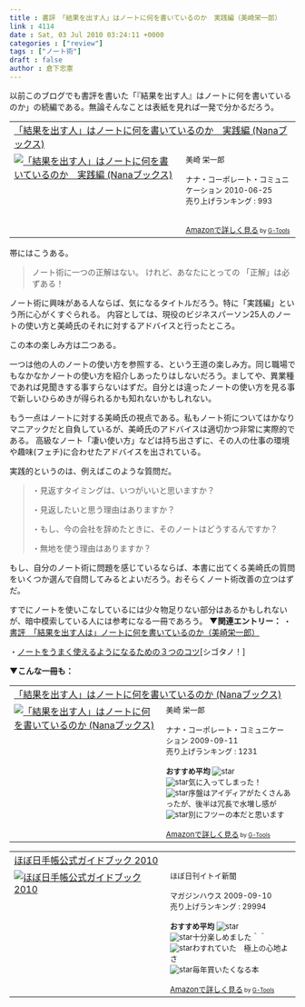 ```yaml
---
title : 書評　「結果を出す人」はノートに何を書いているのか　実践編（美崎栄一郎）
link : 4114
date : Sat, 03 Jul 2010 03:24:11 +0000
categories : ["review"]
tags : ["ノート術"]
draft : false
author : 倉下忠憲
---
```


以前このブログでも書評を書いた「『結果を出す人』はノートに何を書いているのか」の続編である。無論そんなことは表紙を見れば一発で分かるだろう。

<table  border="0" cellpadding="5"><tr><td colspan="2"><a href="http://www.amazon.co.jp/%E3%80%8C%E7%B5%90%E6%9E%9C%E3%82%92%E5%87%BA%E3%81%99%E4%BA%BA%E3%80%8D%E3%81%AF%E3%83%8E%E3%83%BC%E3%83%88%E3%81%AB%E4%BD%95%E3%82%92%E6%9B%B8%E3%81%84%E3%81%A6%E3%81%84%E3%82%8B%E3%81%AE%E3%81%8B-%E5%AE%9F%E8%B7%B5%E7%B7%A8-Nana%E3%83%96%E3%83%83%E3%82%AF%E3%82%B9-%E7%BE%8E%E5%B4%8E-%E6%A0%84%E4%B8%80%E9%83%8E/dp/4904899016%3FSubscriptionId%3D15SMZCTB9V8NGR2TW082%26tag%3Drashita1000-22%26linkCode%3Dxm2%26camp%3D2025%26creative%3D165953%26creativeASIN%3D4904899016" target="_top">「結果を出す人」はノートに何を書いているのか　実践編 (Nanaブックス)</a><img src="http://www.assoc-amazon.jp/e/ir?t=rashita1000-22&l=ur2&o=9" width="1" height="1" style="border: none;" alt="" /></td></tr><tr><td valign="top"><a href="http://www.amazon.co.jp/%E3%80%8C%E7%B5%90%E6%9E%9C%E3%82%92%E5%87%BA%E3%81%99%E4%BA%BA%E3%80%8D%E3%81%AF%E3%83%8E%E3%83%BC%E3%83%88%E3%81%AB%E4%BD%95%E3%82%92%E6%9B%B8%E3%81%84%E3%81%A6%E3%81%84%E3%82%8B%E3%81%AE%E3%81%8B-%E5%AE%9F%E8%B7%B5%E7%B7%A8-Nana%E3%83%96%E3%83%83%E3%82%AF%E3%82%B9-%E7%BE%8E%E5%B4%8E-%E6%A0%84%E4%B8%80%E9%83%8E/dp/4904899016%3FSubscriptionId%3D15SMZCTB9V8NGR2TW082%26tag%3Drashita1000-22%26linkCode%3Dxm2%26camp%3D2025%26creative%3D165953%26creativeASIN%3D4904899016" target="_top"><img src="http://ecx.images-amazon.com/images/I/51EK8%2Bs0ARL._SL160_.jpg" border="0" alt="「結果を出す人」はノートに何を書いているのか　実践編 (Nanaブックス)" /></a></td><td valign="top"><font size="-1">美崎 栄一郎 <br /><br />ナナ・コーポレート・コミュニケーション  2010-06-25<br />売り上げランキング : 993<br /><br /><br /><a href="http://www.amazon.co.jp/%E3%80%8C%E7%B5%90%E6%9E%9C%E3%82%92%E5%87%BA%E3%81%99%E4%BA%BA%E3%80%8D%E3%81%AF%E3%83%8E%E3%83%BC%E3%83%88%E3%81%AB%E4%BD%95%E3%82%92%E6%9B%B8%E3%81%84%E3%81%A6%E3%81%84%E3%82%8B%E3%81%AE%E3%81%8B-%E5%AE%9F%E8%B7%B5%E7%B7%A8-Nana%E3%83%96%E3%83%83%E3%82%AF%E3%82%B9-%E7%BE%8E%E5%B4%8E-%E6%A0%84%E4%B8%80%E9%83%8E/dp/4904899016%3FSubscriptionId%3D15SMZCTB9V8NGR2TW082%26tag%3Drashita1000-22%26linkCode%3Dxm2%26camp%3D2025%26creative%3D165953%26creativeASIN%3D4904899016" target="_top">Amazonで詳しく見る</a></font><font size="-2"> by <a href="http://www.goodpic.com/mt/aws/index.html" >G-Tools</a></font></td></tr></table>

帯にはこうある。

<blockquote>
ノート術に一つの正解はない。
けれど、あなたにとっての
「正解」は必ずある！
</blockquote>


ノート術に興味がある人ならば、気になるタイトルだろう。特に「実践編」という所に心がくすぐられる。
内容としては、現役のビジネスパーソン25人のノートの使い方と美崎氏のそれに対するアドバイスと行ったところ。

この本の楽しみ方は二つある。

一つは他の人のノートの使い方を参照する、という王道の楽しみ方。同じ職場でもなかなかノートの使い方を紹介しあったりはしないだろう。ましてや、異業種であれば見聞きする事すらないはずだ。自分とは違ったノートの使い方を見る事で新しいひらめきが得られるかも知れないかもしれない。

もう一点はノートに対する美崎氏の視点である。私もノート術についてはかなりマニアックだと自負しているが、美崎氏のアドバイスは適切かつ非常に実際的である。
高級なノート「凄い使い方」などは持ち出さずに、その人の仕事の環境や趣味(フェチ)に合わせたアドバイスを出されている。

実践的というのは、例えばこのような質問だ。

<blockquote>
・見返すタイミングは、いつがいいと思いますか？

・見返したいと思う理由はありますか？

・もし、今の会社を辞めたときに、そのノートはどうするんですか？

・無地を使う理由はありますか？
</blockquote>

もし、自分のノート術に問題を感じているならば、本書に出てくる美崎氏の質問をいくつか選んで自問してみるとよいだろう。おそらくノート術改善の立つはずだ。

すでにノートを使いこなしているには少々物足りない部分はあるかもしれないが、暗中模索している人には参考になる一冊であろう。
<strong>
▼関連エントリー：</strong>
・<a href="https://rashita.net/blog/?p=2522">書評　「結果を出す人は」ノートに何を書いているのか（美崎栄一郎）</a>

・<a href="http://cyblog.jp/modules/weblogs/3696">ノートをうまく使えるようになるための３つのコツ</a>[シゴタノ！]

<strong>▼こんな一冊も：</strong>
<table  border="0" cellpadding="5"><tr><td colspan="2"><a href="http://www.amazon.co.jp/%E3%80%8C%E7%B5%90%E6%9E%9C%E3%82%92%E5%87%BA%E3%81%99%E4%BA%BA%E3%80%8D%E3%81%AF%E3%83%8E%E3%83%BC%E3%83%88%E3%81%AB%E4%BD%95%E3%82%92%E6%9B%B8%E3%81%84%E3%81%A6%E3%81%84%E3%82%8B%E3%81%AE%E3%81%8B-Nana%E3%83%96%E3%83%83%E3%82%AF%E3%82%B9-%E7%BE%8E%E5%B4%8E-%E6%A0%84%E4%B8%80%E9%83%8E/dp/4901491938%3FSubscriptionId%3D15SMZCTB9V8NGR2TW082%26tag%3Drashita1000-22%26linkCode%3Dxm2%26camp%3D2025%26creative%3D165953%26creativeASIN%3D4901491938" target="_top">「結果を出す人」はノートに何を書いているのか (Nanaブックス)</a><img src="http://www.assoc-amazon.jp/e/ir?t=rashita1000-22&l=ur2&o=9" width="1" height="1" style="border: none;" alt="" /></td></tr><tr><td valign="top"><a href="http://www.amazon.co.jp/%E3%80%8C%E7%B5%90%E6%9E%9C%E3%82%92%E5%87%BA%E3%81%99%E4%BA%BA%E3%80%8D%E3%81%AF%E3%83%8E%E3%83%BC%E3%83%88%E3%81%AB%E4%BD%95%E3%82%92%E6%9B%B8%E3%81%84%E3%81%A6%E3%81%84%E3%82%8B%E3%81%AE%E3%81%8B-Nana%E3%83%96%E3%83%83%E3%82%AF%E3%82%B9-%E7%BE%8E%E5%B4%8E-%E6%A0%84%E4%B8%80%E9%83%8E/dp/4901491938%3FSubscriptionId%3D15SMZCTB9V8NGR2TW082%26tag%3Drashita1000-22%26linkCode%3Dxm2%26camp%3D2025%26creative%3D165953%26creativeASIN%3D4901491938" target="_top"><img src="http://ecx.images-amazon.com/images/I/41jCn-e7FoL._SL160_.jpg" border="0" alt="「結果を出す人」はノートに何を書いているのか (Nanaブックス)" /></a></td><td valign="top"><font size="-1">美崎 栄一郎 <br /><br />ナナ・コーポレート・コミュニケーション  2009-09-11<br />売り上げランキング : 1231<br /><br /><strong>おすすめ平均  </strong><img src="http://g-images.amazon.com/images/G/01/detail/stars-4-0.gif" alt="star" /><br /><img src="http://g-images.amazon.com/images/G/01/detail/stars-5-0.gif" alt="star" />気に入ってしまった！<br /><img src="http://g-images.amazon.com/images/G/01/detail/stars-4-0.gif" alt="star" />序盤はアイディアがたくさんあったが、後半は冗長で水増し感が<br /><img src="http://g-images.amazon.com/images/G/01/detail/stars-2-0.gif" alt="star" />別にフツーの本だと思います<br /><br /><a href="http://www.amazon.co.jp/%E3%80%8C%E7%B5%90%E6%9E%9C%E3%82%92%E5%87%BA%E3%81%99%E4%BA%BA%E3%80%8D%E3%81%AF%E3%83%8E%E3%83%BC%E3%83%88%E3%81%AB%E4%BD%95%E3%82%92%E6%9B%B8%E3%81%84%E3%81%A6%E3%81%84%E3%82%8B%E3%81%AE%E3%81%8B-Nana%E3%83%96%E3%83%83%E3%82%AF%E3%82%B9-%E7%BE%8E%E5%B4%8E-%E6%A0%84%E4%B8%80%E9%83%8E/dp/4901491938%3FSubscriptionId%3D15SMZCTB9V8NGR2TW082%26tag%3Drashita1000-22%26linkCode%3Dxm2%26camp%3D2025%26creative%3D165953%26creativeASIN%3D4901491938" target="_top">Amazonで詳しく見る</a></font><font size="-2"> by <a href="http://www.goodpic.com/mt/aws/index.html" >G-Tools</a></font></td></tr></table>

<table  border="0" cellpadding="5"><tr><td colspan="2"><a href="http://www.amazon.co.jp/%E3%81%BB%E3%81%BC%E6%97%A5%E6%89%8B%E5%B8%B3%E5%85%AC%E5%BC%8F%E3%82%AC%E3%82%A4%E3%83%89%E3%83%96%E3%83%83%E3%82%AF-2010-%E3%81%BB%E3%81%BC%E6%97%A5%E5%88%8A%E3%82%A4%E3%83%88%E3%82%A4%E6%96%B0%E8%81%9E/dp/4838720157%3FSubscriptionId%3D15SMZCTB9V8NGR2TW082%26tag%3Drashita1000-22%26linkCode%3Dxm2%26camp%3D2025%26creative%3D165953%26creativeASIN%3D4838720157" target="_top">ほぼ日手帳公式ガイドブック 2010</a><img src="http://www.assoc-amazon.jp/e/ir?t=rashita1000-22&l=ur2&o=9" width="1" height="1" style="border: none;" alt="" /></td></tr><tr><td valign="top"><a href="http://www.amazon.co.jp/%E3%81%BB%E3%81%BC%E6%97%A5%E6%89%8B%E5%B8%B3%E5%85%AC%E5%BC%8F%E3%82%AC%E3%82%A4%E3%83%89%E3%83%96%E3%83%83%E3%82%AF-2010-%E3%81%BB%E3%81%BC%E6%97%A5%E5%88%8A%E3%82%A4%E3%83%88%E3%82%A4%E6%96%B0%E8%81%9E/dp/4838720157%3FSubscriptionId%3D15SMZCTB9V8NGR2TW082%26tag%3Drashita1000-22%26linkCode%3Dxm2%26camp%3D2025%26creative%3D165953%26creativeASIN%3D4838720157" target="_top"><img src="http://ecx.images-amazon.com/images/I/41cgFrarUJL._SL160_.jpg" border="0" alt="ほぼ日手帳公式ガイドブック 2010" /></a></td><td valign="top"><font size="-1">ほぼ日刊イトイ新聞 <br /><br />マガジンハウス  2009-09-10<br />売り上げランキング : 29994<br /><br /><strong>おすすめ平均  </strong><img src="http://g-images.amazon.com/images/G/01/detail/stars-4-0.gif" alt="star" /><br /><img src="http://g-images.amazon.com/images/G/01/detail/stars-5-0.gif" alt="star" />十分楽しめました＾＾<br /><img src="http://g-images.amazon.com/images/G/01/detail/stars-4-0.gif" alt="star" />わすれていた　極上の心地よさ<br /><img src="http://g-images.amazon.com/images/G/01/detail/stars-5-0.gif" alt="star" />毎年買いたくなる本<br /><br /><a href="http://www.amazon.co.jp/%E3%81%BB%E3%81%BC%E6%97%A5%E6%89%8B%E5%B8%B3%E5%85%AC%E5%BC%8F%E3%82%AC%E3%82%A4%E3%83%89%E3%83%96%E3%83%83%E3%82%AF-2010-%E3%81%BB%E3%81%BC%E6%97%A5%E5%88%8A%E3%82%A4%E3%83%88%E3%82%A4%E6%96%B0%E8%81%9E/dp/4838720157%3FSubscriptionId%3D15SMZCTB9V8NGR2TW082%26tag%3Drashita1000-22%26linkCode%3Dxm2%26camp%3D2025%26creative%3D165953%26creativeASIN%3D4838720157" target="_top">Amazonで詳しく見る</a></font><font size="-2"> by <a href="http://www.goodpic.com/mt/aws/index.html" >G-Tools</a></font></td></tr></table>


